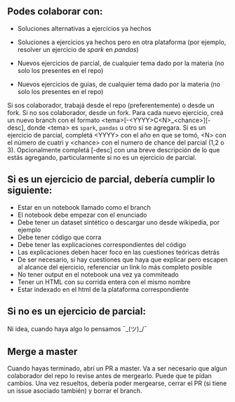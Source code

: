 ## Podes colaborar con:

* Soluciones alternativas a ejercicios ya hechos

* Soluciones a ejercicios ya hechos pero en otra plataforma (por ejemplo, resolver un ejercicio de *spark* en *pandas*)

* Nuevos ejercicios de parcial, de cualquier tema dado por la materia (no solo los presentes en el repo)

* Nuevos ejercicios de guias, de cualquier tema dado por la materia (no solo los presentes en el repo)

Si sos colaborador, trabajá desde el repo (preferentemente) o desde un fork. Si no sos colaborador, desde un fork.
Para cada nuevo ejercicio, creá un nuevo branch con el formato \<tema\>[-\<YYYY\>C\<N\>_\<chance\>][-desc], donde \<tema\> es `spark`, `pandas` u otro si se agregara. Si es un ejercicio de parcial, completá \<YYYY\> con el año en que se tomó, \<N\> con el número de cuatri y \<chance\> con el numero de chance del parcial (1,2 o 3). Opcionalmente completá [-desc] con una breve descripción de lo que estás agregando, particularmente si no es un ejercicio de parcial.

## Si es un ejercicio de parcial, debería cumplir lo siguiente:
* Estar en un notebook llamado como el branch
* El notebook debe empezar con el enunciado
* Debe tener un dataset sintético o descargar uno desde wikipedia, por ejemplo
* Debe tener código que corra
* Debe tener las explicaciones correspondientes del código
* Las explicaciones deben hacer foco en las cuestiones teóricas detrás
* De ser necesario, si hay cuestiones que haya que explicar pero escapen al alcance del ejercicio, referenciar un link lo más completo posible
* No tener output en el notebook una vez ya commiteado
* Tener un HTML con su corrida entera con el mismo nombre
* Estar indexado en el html de la plataforma correspondiente

## Si no es un ejercicio de parcial:
Ni idea, cuando haya algo lo pensamos ¯\_(ツ)_/¯

## Merge a master
Cuando hayas terminado, abrí un PR a master. Va a ser necesario que algun colaborador del repo lo revise antes de mergearlo. Puede que te pidan cambios. Una vez resueltos, debería poder mergearse, cerrar el PR (si tiene un issue asociado también) y borrar el branch.
